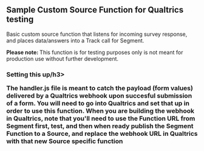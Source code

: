 <h2>Sample Custom Source Function for Qualtrics testing</h2>
<p>Basic custom source function that listens for incoming survey response, and places data/answers into a Track call for Segment.</p>
<p><b>Please note: </b>This function is for testing purposes only is not meant for production use without further development.</p>

<h3>Setting this up/h3>
<p>The handler.js file is meant to catch the payload (form values) delivered by a Qualtrics webhook upon succesful submission of a form. You will need to go into Qualtrics and set that up in order to use this function. When you are building the webhook in Qualtrics, note that you'll need to use the Function URL from Segment first, test, and then when ready publish the Segment Function to a Source, and replace the webhook URL in Qualtrics with that new Source specific function</p>




